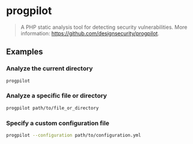 # progpilot

> A PHP static analysis tool for detecting security vulnerabilities. More information: <https://github.com/designsecurity/progpilot>.

## Examples

### Analyze the current directory

```bash
progpilot
```

### Analyze a specific file or directory

```bash
progpilot path/to/file_or_directory
```

### Specify a custom configuration file

```bash
progpilot --configuration path/to/configuration.yml
```
